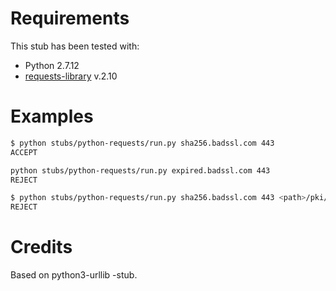 
# Requirements

This stub has been tested with:
 * Python 2.7.12
 * [requests-library](http://docs.python-requests.org/en/master/) v.2.10

# Examples

```sh
$ python stubs/python-requests/run.py sha256.badssl.com 443
ACCEPT

python stubs/python-requests/run.py expired.badssl.com 443
REJECT

$ python stubs/python-requests/run.py sha256.badssl.com 443 <path>/pki/certs/theonlycertitrust.crt
REJECT
```

# Credits

Based on python3-urllib -stub.
